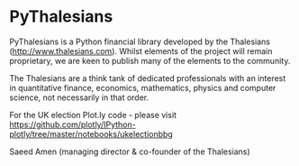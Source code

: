 # PyThalesians

PyThalesians is a Python financial library developed by the Thalesians (http://www.thalesians.com). Whilst elements of the project will remain proprietary, we are keen to publish many of the elements to the community.

The Thalesians are a think tank of dedicated professionals with an interest in quantitative finance, economics, mathematics, physics and computer science, not necessarily in that order.

For the UK election Plot.ly code - please visit https://github.com/plotly/IPython-plotly/tree/master/notebooks/ukelectionbbg

Saeed Amen (managing director & co-founder of the Thalesians)
